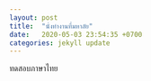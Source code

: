 ```yaml
---
layout: post
title:  "นั่งทำงานที่มหาลัย"
date:   2020-05-03 23:54:35 +0700
categories: jekyll update
---
```

ทดสอบภาษาไทย
